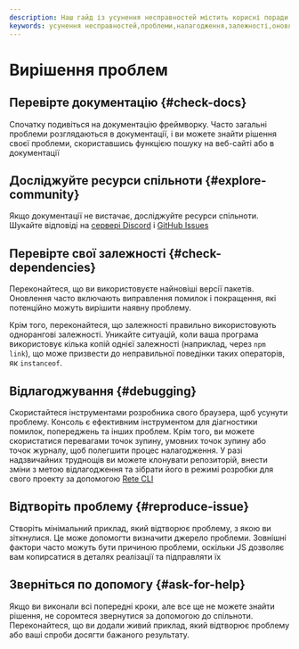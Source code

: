 ```yaml
---
description: Наш гайд із усунення несправностей містить корисні поради щодо вирішення поширених проблем із нашим фреймворком. Перевірте документацію, вивчіть ресурси спільноти та переконайтеся, що ви використовуєте найновіші версії пакетів для ефективного усунення несправностей
keywords: усунення несправностей,проблеми,налагодження,залежності,оновлення
---
```


# Вирішення проблем

## Перевірте документацію {#check-docs}

Спочатку подивіться на документацію фреймворку. Часто загальні проблеми розглядаються в документації, і ви можете знайти рішення своєї проблеми, скориставшись функцією пошуку на веб-сайті або в документації

## Досліджуйте ресурси спільноти {#explore-community}

Якщо документації не вистачає, досліджуйте ресурси спільноти. Шукайте відповіді на [сервері Discord](https://discord.com/invite/cxSFkPZdsV) і [GitHub Issues](https://github.com/search?q=org%3Aretejs&type=issues)

## Перевірте свої залежності {#check-dependencies}

Переконайтеся, що ви використовуєте найновіші версії пакетів. Оновлення часто включають виправлення помилок і покращення, які потенційно можуть вирішити наявну проблему.

Крім того, переконайтеся, що залежності правильно використовують однорангові залежності. Уникайте ситуацій, коли ваша програма використовує кілька копій однієї залежності (наприклад, через `npm link`), що може призвести до неправильної поведінки таких операторів, як `instanceof`.

## Відлагоджування {#debugging}

Скористайтеся інструментами розробника свого браузера, щоб усунути проблему. Консоль є ефективним інструментом для діагностики помилок, попереджень та інших проблем. Крім того, ви можете скористатися перевагами точок зупину, умовних точок зупину або точок журналу, щоб полегшити процес налагодження. У разі надзвичайних труднощів ви можете клонувати репозиторій, внести зміни з метою відлагодження та зібрати його в режимі розробки для свого проекту за допомогою [Rete CLI](/uk/docs/development/rete-cli)

## Відтворіть проблему {#reproduce-issue}

Створіть мінімальний приклад, який відтворює проблему, з якою ви зіткнулися. Це може допомогти визначити джерело проблеми. Зовнішні фактори часто можуть бути причиною проблеми, оскільки JS дозволяє вам копирсатися в деталях реалізації та підправляти їх

## Зверніться по допомогу {#ask-for-help}

Якщо ви виконали всі попередні кроки, але все ще не можете знайти рішення, не соромтеся звернутися за допомогою до спільноти. Переконайтеся, що ви додали живий приклад, який відтворює проблему або ваші спроби досягти бажаного результату.
